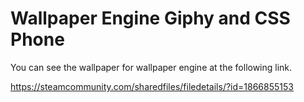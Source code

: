 # Wallpaper Engine Giphy and CSS Phone

You can see the wallpaper for wallpaper engine at the following link.

https://steamcommunity.com/sharedfiles/filedetails/?id=1866855153
